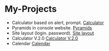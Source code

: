 # My-Projects
- Calculator based on alert, prompt. [Calculator](https://github.com/EvJINior/My-Projects/tree/main/Calculator)
- Pyramids in console website. [Pyramids](https://github.com/EvJINior/My-Projects/tree/main/Pyramids)
- Site layout (login. password). [Site layout](https://github.com/EvJINior/My-Projects/tree/main/Site%20layout%20(login.%20password))
- Calculator V.2.0 [Calculator V.2.0](https://github.com/EvJINior/My-Projects/tree/main/калькулятор)
- Calendar [Calendar](https://github.com/EvJINior/My-Projects/tree/main/calendar)

